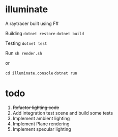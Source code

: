 # illuminate

A raytracer built using F#

Building
`dotnet restore`
`dotnet build`

Testing
`dotnet test`

Run
`sh render.sh`

or

`cd illuminate.console`
`dotnet run`

# todo

1. ~~Refactor lighting code~~
2. Add integration test scene and build some tests
3. Implement ambient lighting
4. Implement Plane rendering
5. Implement specular lighting
